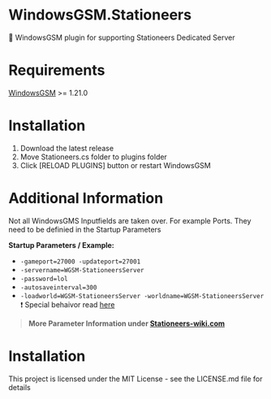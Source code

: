 # WindowsGSM.Stationeers
🧩 WindowsGSM plugin for supporting Stationeers Dedicated Server

# Requirements 
[WindowsGSM](https://github.com/WindowsGSM/WindowsGSM) >= 1.21.0

# Installation 
1. Download the latest release
2. Move Stationeers.cs folder to plugins folder
3. Click [RELOAD PLUGINS] button or restart WindowsGSM

# Additional Information
Not all WindowsGMS Inputfields are taken over. For example Ports. They need to be definied in the Startup Parameters

**Startup Parameters / Example:**
* `-gameport=27000 -updateport=27001`
* `-servername=WGSM-StationeersServer`
* `-password=lol`
* `-autosaveinterval=300`
* `-loadworld=WGSM-StationeersServer -worldname=WGSM-StationeersServer` :heavy_exclamation_mark: Special behaivor read [here](https://stationeers-wiki.com/Dedicated_Server_Guide)
> **More Parameter Information under [Stationeers-wiki.com](https://stationeers-wiki.com/Dedicated_Server_Guide)**

# Installation
This project is licensed under the MIT License - see the LICENSE.md file for details
